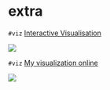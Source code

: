 # extra

`#viz` [Interactive Visualisation](https://www.reddit.com/r/adventofcode/comments/kbvqlo/year_2020_day_12_part_2_interactive_visualisation/)

[![](https://external-preview.redd.it/WAW2dcfmd-TY7DMh51IbbqISPbQ_2DKWVlIqR2KXGh4.png?width=640&crop=smart&format=pjpg&auto=webp&s=bf4db14bd4606b03698b9aaede7c1cddbc8934d4)](https://day12-vis--tristanbeedell.repl.co/)

`#viz` [My visualization online](https://www.reddit.com/r/adventofcode/comments/kbqfrm/2020_day_12_my_visualization_online/)

[![](https://external-preview.redd.it/gQPqbMHU8WKreKSycaK8v3jne5R88Qb8UEkHssgJUWw.png?width=320&crop=smart&format=pjpg&auto=webp&s=1839a9e5a887be289a2ef5a2d588e236340f34c4)](https://www.asokolov.org/advent-of-code/2020/day12.html)
